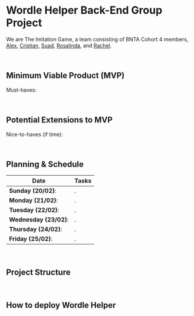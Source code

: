 # Wordle Helper Back-End Group Project

We are The Imitation Game, a team consisting of BNTA Cohort 4 members, [Alex](), [Cristian](), [Suad](), [Rosalinda](), and [Rachel]().

<!-- What we've created, what inspired it -->

<!-- Include Tech Stack - how client-side was built -->

<br>

## Minimum Viable Product (MVP)

Must-haves:

<!-- bullet points
* 
-->

<br>

## Potential Extensions to MVP

Nice-to-haves (if time):

<!-- bullet points
* 
-->

<br>

## Planning & Schedule

Date  | Tasks
------------- | -------------
**Sunday (20/02)**: | .
**Monday (21/02)**: | .
**Tuesday (22/02)**:  | .
**Wednesday (23/02)**: | .
**Thursday (24/02)**:  | .
**Friday (25/02)**: | .

<br>

## Project Structure

<br>

## How to deploy Wordle Helper

<br>

<!-- ## Future improvements? -->






